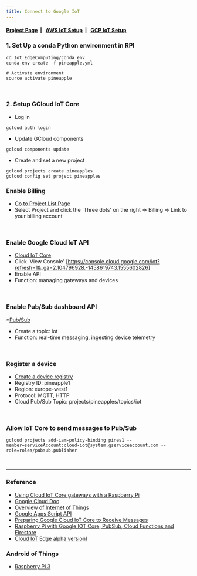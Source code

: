 ```yaml
---
title: Connect to Google IoT
---
```


####  [Project Page](https://dujm.github.io/Iot_EdgeComputing/index)&nbsp;  | &nbsp;   [AWS IoT Setup](https://dujm.github.io/Iot_EdgeComputing/aws_iot)&nbsp;  | &nbsp;   [GCP IoT Setup](https://dujm.github.io/Iot_EdgeComputing/gcp_iot)


### 1. Set Up a conda Python environment in RPI  

```
cd Iot_EdgeComputing/conda_env 
conda env create -f pineapple.yml

# Activate environment
source activate pineapple
```

<br>

### 2. Setup GCloud IoT Core

  * Log in
 ```
gcloud auth login
 ```
  * Update GCloud components
 ```  
gcloud components update
 ```
  * Create and set a new project 
 ```  
gcloud projects create pineapples
gcloud config set project pineapples
 ```
 
### Enable Billing
 * [Go to Project List Page](https://console.developers.google.com/cloud-resource-manager?previousPage=%2Fbilling%2Fenable%3Fproject%3Dpines1%26pli%3D1)
 * Select Project and click the 'Three dots' on the right  => Billing => Link to your billing account  
 
 <br>
  
### Enable Google Cloud IoT API
  * [Cloud IoT Core](https://cloud.google.com/iot-core/?refresh=1)
  * Click 'View Console' [https://console.cloud.google.com/iot?refresh=1&_ga=2.104796928.-1458619743.1555602826]
  * Enable API 
  * Function: managing gateways and devices

<br>
   
### Enable Pub/Sub dashboard API
  *[Pub/Sub](https://console.cloud.google.com/cloudpubsub/enableApi?project=pineapples&folder&organizationId)
  * Create a topic: iot 
  * Function: real-time messaging, ingesting device telemetry 
  
 <br>
  
### Register a device
  * [Create a device registry](https://console.cloud.google.com/iot/registries?project=pines1)
  * Registry ID: pineapple1
  * Region: europe-west1
  * Protocol: MQTT, HTTP
  * Cloud Pub/Sub Topic: projects/pineapples/topics/iot
  
 <br>

### Allow IoT Core to send messages to Pub/Sub
 ```
 gcloud projects add-iam-policy-binding pines1 --member=serviceAccount:cloud-iot@system.gserviceaccount.com --role=roles/pubsub.publisher
 ```
 
 <br>
 
 ---
### Reference
  * [Using Cloud IoT Core gateways with a Raspberry Pi](https://cloud.google.com/community/tutorials/cloud-iot-gateways-rpi)
  * [Google Cloud Doc](https://cloud.google.com/docs/?refresh=1)
  * [Overview of Internet of Things](https://cloud.google.com/solutions/iot-overview?refresh=1)
  * [Google Apps Script API](https://developers.google.com/apps-script/api/)
  * [Preparing Google Cloud IoT Core to Receive Messages](http://www.opensourcerers.org/connecting-iot-sensor-to-google-cloud-iot-core/)
  * [Raspberry Pi with Google IOT Core, PubSub, Cloud Functions and Firestore](https://my-bigdata-blog.blogspot.com/2019/02/raspberry-pi-with-google-iot-core-functions-firestore-bigquery.html)
  * [Cloud IoT Edge alpha versionI](https://cloud.google.com/iot-edge/)


### Android of Things
  * [Raspberry Pi 3](https://developer.android.com/things/hardware/raspberrypi )
